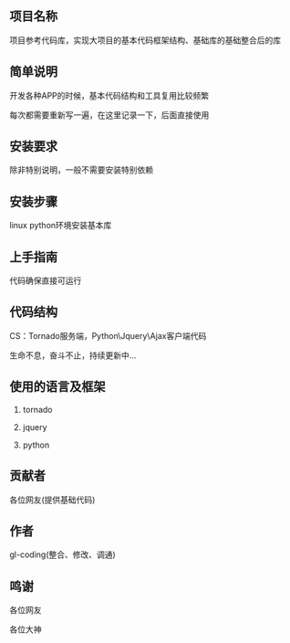 ## 项目名称

项目参考代码库，实现大项目的基本代码框架结构、基础库的基础整合后的库

## 简单说明

开发各种APP的时候，基本代码结构和工具复用比较频繁

每次都需要重新写一遍，在这里记录一下，后面直接使用

## 安装要求

除非特别说明，一般不需要安装特别依赖

## 安装步骤

linux python环境安装基本库

## 上手指南

代码确保直接可运行

## 代码结构

CS：Tornado服务端，Python\Jquery\Ajax客户端代码

生命不息，奋斗不止，持续更新中...

## 使用的语言及框架

1. tornado

2. jquery

3. python

## 贡献者

各位网友(提供基础代码)

## 作者

gl-coding(整合、修改、调通)

## 鸣谢

各位网友

各位大神

